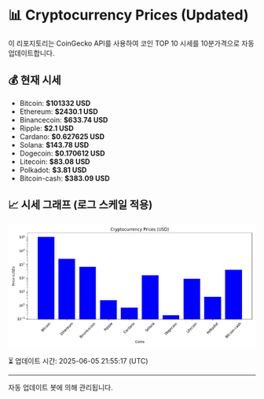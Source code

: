 
# 📊 Cryptocurrency Prices (Updated)

이 리포지토리는 CoinGecko API를 사용하여 코인 TOP 10 시세를 10분가격으로 자동 업데이트합니다.

## 💰 현재 시세
- Bitcoin: **$101332 USD**
- Ethereum: **$2430.1 USD**
- Binancecoin: **$633.74 USD**
- Ripple: **$2.1 USD**
- Cardano: **$0.627625 USD**
- Solana: **$143.78 USD**
- Dogecoin: **$0.170612 USD**
- Litecoin: **$83.08 USD**
- Polkadot: **$3.81 USD**
- Bitcoin-cash: **$383.09 USD**

## 📈 시세 그래프 (로그 스케일 적용)
![Crypto Prices](crypto_prices.png)

⏳ 업데이트 시간: 2025-06-05 21:55:17 (UTC)

---
자동 업데이트 봇에 의해 관리됩니다.
